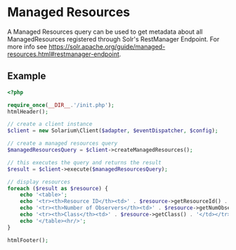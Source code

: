 Managed Resources
=================

A Managed Resources query can be used to get metadata about all ManagedResources registered through Solr's RestManager Endpoint.
For more info see <https://solr.apache.org/guide/managed-resources.html#restmanager-endpoint>.

Example
-------

```php
<?php

require_once(__DIR__.'/init.php');
htmlHeader();

// create a client instance
$client = new Solarium\Client($adapter, $eventDispatcher, $config);

// create a managed resources query
$managedResourcesQuery = $client->createManagedResources();

// this executes the query and returns the result
$result = $client->execute($managedResourcesQuery);

// display resources
foreach ($result as $resource) {
    echo '<table>';
    echo '<tr><th>Resource ID</th><td>' . $resource->getResourceId() . '</td></tr>';
    echo '<tr><th>Number of Observers</th><td>' . $resource->getNumObservers() . '</td></tr>';
    echo '<tr><th>Class</th><td>' . $resource->getClass() . '</td></tr>';
    echo '</table><hr/>';
}

htmlFooter();

```
